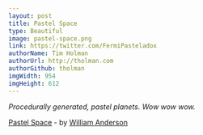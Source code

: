 ```yaml
---
layout: post
title: Pastel Space
type: Beautiful
image: pastel-space.png
link: https://twitter.com/FermiPasteladox
authorName: Tim Holman
authorUrl: http://tholman.com
authorGithub: tholman
imgWidth: 954
imgHeight: 612
---
```


_Procedurally generated, pastel planets. Wow wow wow._

[Pastel Space](https://twitter.com/FermiPasteladox) - by [William Anderson](http://williamanderson.io/)
